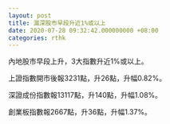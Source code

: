 ```yaml
---
layout: post
title: 滬深股市早段升近1%或以上
date: 2020-07-28 09:32:42.000000000 +08:00
categories: rthk
---
```


內地股市早段上升，3大指數升近1%或以上。

上證指數開市後報3231點，升26點，升幅0.82%。

深證成份指數報13117點，升140點，升幅1.08%。

創業板指數報2667點，升36點，升幅1.37%。
